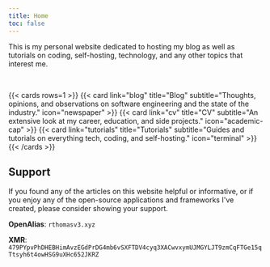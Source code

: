 ```yaml
---
title: Home
toc: false
---
```


This is my personal website dedicated to hosting my blog as well as tutorials on coding, self-hosting, technology, and any other topics that interest me.

<br />

{{< cards rows=1 >}}
    {{< card link="blog" title="Blog" subtitle="Thoughts, opinions, and observations on software engineering and the state of the industry." icon="newspaper" >}}
    {{< card link="cv" title="CV" subtitle="An extensive look at my career, education, and side projects." icon="academic-cap" >}}
    {{< card link="tutorials" title="Tutorials" subtitle="Guides and tutorials on everything tech, coding, and self-hosting." icon="terminal" >}}
{{< /cards >}}

## Support
If you found any of the articles on this website helpful or informative, or if you enjoy any of the open-source applications and frameworks I've created, please consider showing your support.

**OpenAlias**: `rthomasv3.xyz`

**XMR**: `479PYpvPhDHEBHimAvzEGdPrDG4mb6vSXFTDV4cyq3XACwvxymUJMGYLJT9zmCqFTGe15qTtsyh6t4owHSG9uXHc652JKRZ`
